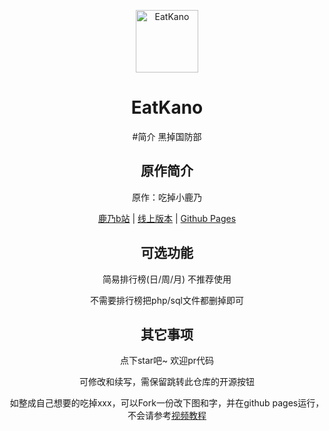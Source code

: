 <p align="center">
  <a href="https://xingye.me/game/eatkano"><img src="https://pic3.zhimg.com/80/v2-5013c8cf6007e8f23b3200390eed59b9_1440w.jpg?source=1940ef5c" width="100" height="100" alt="EatKano"></a>
</p>
<div align="center">

# EatKano

#简介
  黑掉国防部



  
  
  
  
  
  
  
  
  
  
## 原作简介

原作：吃掉小鹿乃

[鹿乃b站](https://space.bilibili.com/316381099)
|
[线上版本](https://xingye.me/game/eatkano/index.php)
|
[Github Pages](https://arcxingye.github.io/EatKano/index.html)

## 可选功能

简易排行榜(日/周/月) 不推荐使用

不需要排行榜把php/sql文件都删掉即可

## 其它事项

点下star吧~ 欢迎pr代码

可修改和续写，需保留跳转此仓库的开源按钮

如整成自己想要的吃掉xxx，可以Fork一份改下图和字，并在github pages运行，不会请参考[视频教程](https://www.bilibili.com/video/BV1jT4y1y7kA)
